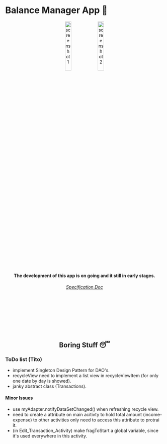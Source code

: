 # Balance Manager App 📱


<p align="center">
  <img src="https://user-images.githubusercontent.com/61806906/198152657-cfb8c953-4f5a-4af8-86ce-58cae022fe9c.png" alt="screenshot 1" width="20%" height="20%"/>
  <img src="https://user-images.githubusercontent.com/61806906/198153631-c2633cd7-17f5-4f11-b734-d9e3defb0339.png" alt="screenshot 2" width="20%" height="20%"/>
</p>

<h4 align="center">
  The development of this app is on going and it still in early stages.
</h4>

<h6 align="center"> 
  <a href= "https://docs.google.com/document/d/1uwf9_W-jRhgGxdPYPdML0cEH8OpjavBO2DPHnatFzCg/edit"> Specification Doc </a>
</h6>
  
  
<br><br><br><br><br><br>

<h2 align="center">
  Boring Stuff 😴
</h2>

### ToDo list (Tito)

+ implement Singleton Design Pattern for DAO's.
+ recycleView need to implement a list view in recycleViewItem (for only one date by day is showed).
+ janky abstract class (Transactions).


#### Minor Issues
+ use  myAdapter.notifyDataSetChanged() when refreshing recycle view.
+ need to create a attribute on main acitivty to hold total amount (income-expense) to other activities only need to access this attribute to protrai it.
+ (in Edit_Transaction_Activity) make fragToStart a global variable, since it's used everywhere in this activity.
